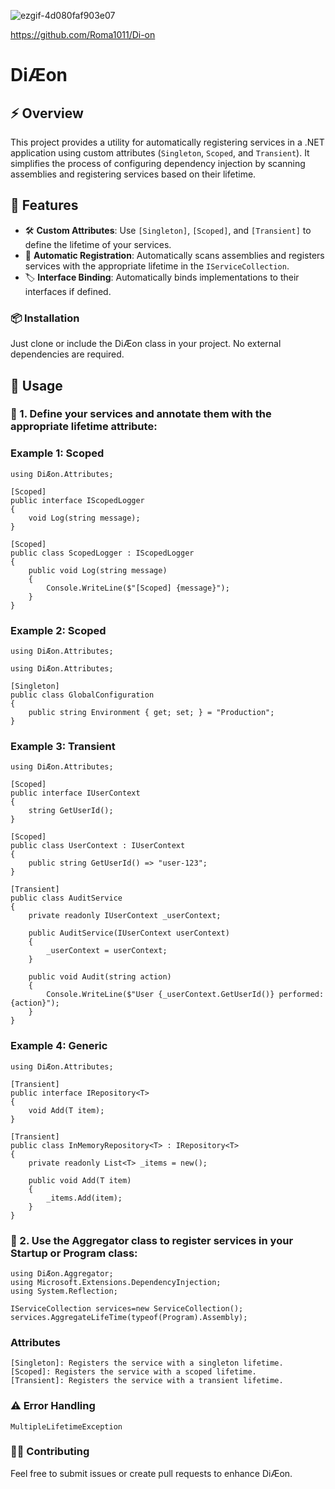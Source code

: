 ![ezgif-4d080faf903e07](https://github.com/user-attachments/assets/d0f022ea-e649-4ed0-b985-5ca98bd9d408)

https://github.com/Roma1011/Di-on

# DiÆon

## ⚡ Overview
This project provides a utility for automatically registering services in a .NET application using custom attributes (`Singleton`, `Scoped`, and `Transient`). It simplifies the process of configuring dependency injection by scanning assemblies and registering services based on their lifetime.


## 🚀 Features

- 🛠️ **Custom Attributes**: Use `[Singleton]`, `[Scoped]`, and `[Transient]` to define the lifetime of your services.
- 🔄 **Automatic Registration**: Automatically scans assemblies and registers services with the appropriate lifetime in the `IServiceCollection`.
- 🏷️ **Interface Binding**: Automatically binds implementations to their interfaces if defined.


### 📦 Installation
Just clone or include the DiÆon class in your project. No external dependencies are required.

## 📖 Usage
### 🔷 1. Define your services and annotate them with the appropriate lifetime attribute:

### Example 1: Scoped
```
using DiÆon.Attributes;

[Scoped]
public interface IScopedLogger
{
    void Log(string message);
}

[Scoped]
public class ScopedLogger : IScopedLogger
{
    public void Log(string message)
    {
        Console.WriteLine($"[Scoped] {message}");
    }
}
```
### Example 2: Scoped
```
using DiÆon.Attributes;

using DiÆon.Attributes;

[Singleton]
public class GlobalConfiguration
{
    public string Environment { get; set; } = "Production";
}
```

### Example 3: Transient
```
using DiÆon.Attributes;

[Scoped]
public interface IUserContext
{
    string GetUserId();
}

[Scoped]
public class UserContext : IUserContext
{
    public string GetUserId() => "user-123";
}

[Transient]
public class AuditService
{
    private readonly IUserContext _userContext;

    public AuditService(IUserContext userContext)
    {
        _userContext = userContext;
    }

    public void Audit(string action)
    {
        Console.WriteLine($"User {_userContext.GetUserId()} performed: {action}");
    }
}
```
### Example 4: Generic
```
using DiÆon.Attributes;

[Transient]
public interface IRepository<T>
{
    void Add(T item);
}

[Transient]
public class InMemoryRepository<T> : IRepository<T>
{
    private readonly List<T> _items = new();

    public void Add(T item)
    {
        _items.Add(item);
    }
}
```
### 🔷 2. Use the Aggregator class to register services in your Startup or Program class:
```
using DiÆon.Aggregator;
using Microsoft.Extensions.DependencyInjection;
using System.Reflection;

IServiceCollection services=new ServiceCollection();
services.AggregateLifeTime(typeof(Program).Assembly);

```
### Attributes
```
[Singleton]: Registers the service with a singleton lifetime.
[Scoped]: Registers the service with a scoped lifetime.
[Transient]: Registers the service with a transient lifetime.
```

### ⚠️ Error Handling
```
MultipleLifetimeException

```
### 👨‍💻 Contributing
Feel free to submit issues or create pull requests to enhance DiÆon.


